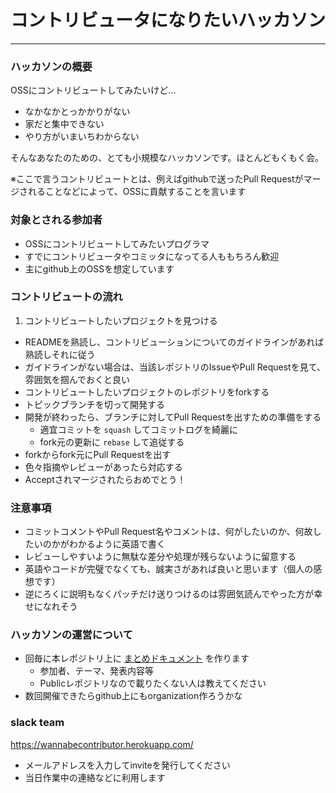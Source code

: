 # コントリビュータになりたいハッカソン

-----

### ハッカソンの概要

OSSにコントリビュートしてみたいけど…

- なかなかとっかかりがない
- 家だと集中できない
- やり方がいまいちわからない

そんなあなたのための、とても小規模なハッカソンです。ほとんどもくもく会。

※ここで言うコントリビュートとは、例えばgithubで送ったPull Requestがマージされることなどによって、OSSに貢献することを言います

### 対象とされる参加者

- OSSにコントリビュートしてみたいプログラマ
- すでにコントリビュータやコミッタになってる人ももちろん歓迎
- 主にgithub上のOSSを想定しています

### コントリビュートの流れ

1. コントリビュートしたいプロジェクトを見つける
  - READMEを熟読し、コントリビューションについてのガイドラインがあれば熟読しそれに従う
  - ガイドラインがない場合は、当該レポジトリのIssueやPull Requestを見て、雰囲気を掴んでおくと良い
- コントリビュートしたいプロジェクトのレポジトリをforkする
- トピックブランチを切って開発する
- 開発が終わったら、ブランチに対してPull Requestを出すための準備をする
  - 適宜コミットを `squash` してコミットログを綺麗に
  - fork元の更新に `rebase` して追従する
- forkからfork元にPull Requestを出す
- 色々指摘やレビューがあったら対応する
- Acceptされマージされたらおめでとう！

### 注意事項

- コミットコメントやPull Request名やコメントは、何がしたいのか、何故したいのかがわかるように英語で書く
- レビューしやすいように無駄な差分や処理が残らないように留意する
- 英語やコードが完璧でなくても、誠実さがあれば良いと思います（個人の感想です）
- 逆にろくに説明もなくパッチだけ送りつけるのは雰囲気読んでやった方が幸せになれそう

### ハッカソンの運営について

- 回毎に本レポジトリ上に [まとめドキュメント](./reports/) を作ります
  - 参加者、テーマ、発表内容等
  - Publicレポジトリなので載りたくない人は教えてください
- 数回開催できたらgithub上にもorganization作ろうかな

### slack team

https://wannabecontributor.herokuapp.com/

- メールアドレスを入力してinviteを発行してください
- 当日作業中の連絡などに利用します
